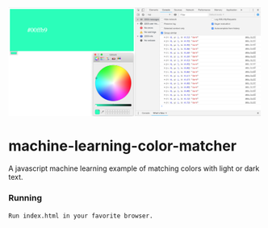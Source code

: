 <img src="https://raw.githubusercontent.com/nialloc9/machine-learning-color-matcher/master/assets/images/screenshot.png" alt='redux-push logo' width="500">

# machine-learning-color-matcher

A javascript machine learning example of matching colors with light or dark text.

### Running

    Run index.html in your favorite browser.
